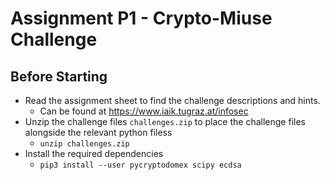 # Assignment P1 - Crypto-Miuse Challenge

## Before Starting
* Read the assignment sheet to find the challenge descriptions and hints.
  * Can be found at https://www.iaik.tugraz.at/infosec
* Unzip the challenge files `challenges.zip` to place the challenge files alongside the relevant python filess
  * `unzip challenges.zip`
* Install the required dependencies
  * `pip3 install --user pycryptodomex scipy ecdsa`
